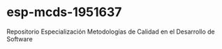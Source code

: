 # esp-mcds-1951637
Repositorio Especialización Metodologías de Calidad en el Desarrollo de Software
